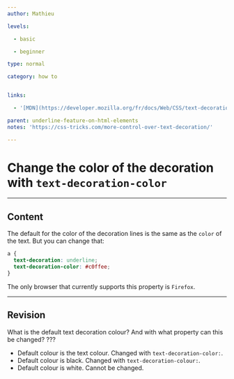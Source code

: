 ```yaml
---
author: Mathieu

levels:

  - basic

  - beginner

type: normal

category: how to


links:

  - '[MDN](https://developer.mozilla.org/fr/docs/Web/CSS/text-decoration){documentation}'

parent: underline-feature-on-html-elements
notes: 'https://css-tricks.com/more-control-over-text-decoration/'

---
```


# Change the color of the decoration with `text-decoration-color`

---
## Content

The default for the color of the decoration lines is the same as the `color` of the text. But you can change that:

```css
a {
  text-decoration: underline;
  text-decoration-color: #c0ffee;
}
```
The only browser that currently supports this property is `Firefox`.

---
## Revision

What is the default text decoration colour? And with what property can this be changed? ???

* Default colour is the text colour. Changed with `text-decoration-color:`.
* Default colour is black. Changed with `text-decoration-colour:`.
* Default colour is white. Cannot be changed.

 
